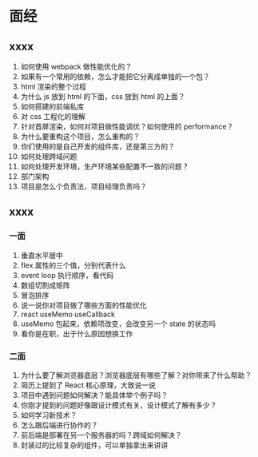 <!--
 * Author  rhys.zhao
 * Date  2023-08-07 10:36:24
 * LastEditors  rhys.zhao
 * LastEditTime  2023-08-14 20:46:53
 * Description
-->

# 面经

## xxxx

1. 如何使用 webpack 做性能优化的？
2. 如果有一个常用的依赖，怎么才能把它分离成单独的一个包？
3. html 渲染的整个过程
4. 为什么 js 放到 html 的下面，css 放到 html 的上面？
5. 如何搭建的前端私库
6. 对 css 工程化的理解
7. 针对首屏渲染，如何对项目做性能调优？如何使用的 performance？
8. 为什么要重构这个项目，怎么重构的？
9. 你们使用的是自己开发的组件库，还是第三方的？
10. 如何处理跨域问题
11. 如何处理开发环境，生产环境某些配置不一致的问题？
12. 部门架构
13. 项目是怎么个负责法，项目经理负责吗？

## xxxx

### 一面

1. 垂直水平居中
2. flex 属性的三个值，分别代表什么
3. event loop 执行顺序，看代码
4. 数组切割成矩阵
5. 冒泡排序
6. 说一说你对项目做了哪些方面的性能优化
7. react useMemo useCallback
8. useMemo 包起来，依赖项改变，会改变另一个 state 的状态吗
9. 看你是在职，出于什么原因想换工作

### 二面

1. 为什么要了解浏览器底层？浏览器底层有哪些了解？对你带来了什么帮助？
2. 简历上提到了 React 核心原理，大致说一说
3. 项目中遇到问题如何解决？能具体举个例子吗？
4. 你刚才提到的问题好像跟设计模式有关，设计模式了解有多少？
5. 如何学习新技术？
6. 怎么跟后端进行协作的？
7. 前后端是部署在另一个服务器的吗？跨域如何解决？
8. 封装过的比较复杂的组件，可以单独拿出来讲讲
